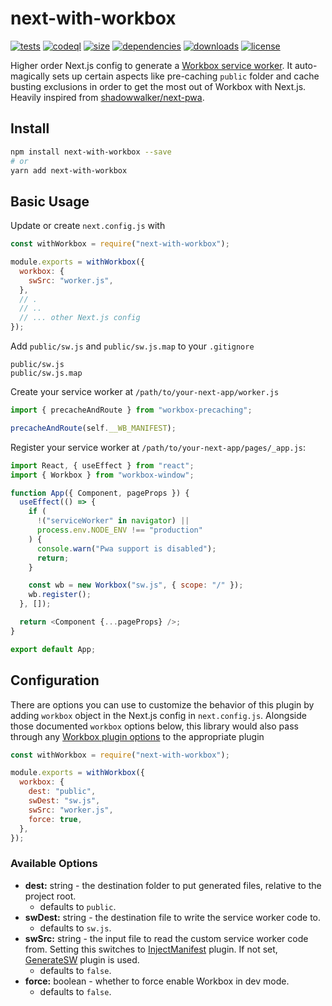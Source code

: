 # next-with-workbox
[![tests](https://github.com/cansin/next-with-workbox/actions/workflows/tests.yml/badge.svg)](https://github.com/cansin/next-with-workbox/actions/workflows/tests.yml)
[![codeql](https://github.com/cansin/next-with-workbox/actions/workflows/codeql-analysis.yml/badge.svg)](https://github.com/cansin/next-with-workbox/actions/workflows/codeql-analysis.yml)
[![size](https://img.shields.io/bundlephobia/minzip/next-with-workbox)](https://bundlephobia.com/result?p=next-with-workbox)
[![dependencies](https://img.shields.io/librariesio/release/npm/next-with-workbox)](https://libraries.io/npm/next-with-workbox)
[![downloads](https://img.shields.io/npm/dm/next-with-workbox)](https://www.npmjs.com/package/next-with-workbox)
[![license](https://img.shields.io/github/license/cansin/next-with-workbox)](https://github.com/cansin/next-with-workbox/blob/master/LICENSE)

Higher order Next.js config to generate a [Workbox service worker](https://developers.google.com/web/tools/workbox).
It auto-magically sets up certain aspects like pre-caching `public` folder and cache busting exclusions in order
to get the most out of Workbox with Next.js.
Heavily inspired from [shadowwalker/next-pwa](https://github.com/shadowwalker/next-pwa).

## Install

```bash
npm install next-with-workbox --save
# or
yarn add next-with-workbox
```

## Basic Usage

Update or create `next.config.js` with

```js
const withWorkbox = require("next-with-workbox");

module.exports = withWorkbox({
  workbox: {
    swSrc: "worker.js",
  },
  // .
  // ..
  // ... other Next.js config
});
```

Add `public/sw.js` and `public/sw.js.map` to your `.gitignore`

```git
public/sw.js
public/sw.js.map
```

Create your service worker at `/path/to/your-next-app/worker.js`

```js
import { precacheAndRoute } from "workbox-precaching";

precacheAndRoute(self.__WB_MANIFEST);
```

Register your service worker at `/path/to/your-next-app/pages/_app.js`:

```js
import React, { useEffect } from "react";
import { Workbox } from "workbox-window";

function App({ Component, pageProps }) {
  useEffect(() => {
    if (
      !("serviceWorker" in navigator) ||
      process.env.NODE_ENV !== "production"
    ) {
      console.warn("Pwa support is disabled");
      return;
    }

    const wb = new Workbox("sw.js", { scope: "/" });
    wb.register();
  }, []);

  return <Component {...pageProps} />;
}

export default App;
```

## Configuration

There are options you can use to customize the behavior of this plugin
by adding `workbox` object in the Next.js config in `next.config.js`.
Alongside those documented `workbox` options below, this library would
also pass through any [Workbox plugin options](https://developers.google.com/web/tools/workbox/reference-docs/latest/module-workbox-webpack-plugin)
to the appropriate plugin

```js
const withWorkbox = require("next-with-workbox");

module.exports = withWorkbox({
  workbox: {
    dest: "public",
    swDest: "sw.js",
    swSrc: "worker.js",
    force: true,
  },
});
```

### Available Options

- **dest:** string - the destination folder to put generated files, relative to the project root.
  - defaults to `public`.
- **swDest:** string - the destination file to write the service worker code to.
  - defaults to `sw.js`.
- **swSrc:** string - the input file to read the custom service worker code from. Setting this
  switches to [InjectManifest](https://developers.google.com/web/tools/workbox/reference-docs/latest/module-workbox-webpack-plugin.InjectManifest) plugin.
  If not set, [GenerateSW](https://developers.google.com/web/tools/workbox/reference-docs/latest/module-workbox-webpack-plugin.GenerateSW) plugin
  is used.
  - defaults to `false`.
- **force:** boolean - whether to force enable Workbox in dev mode.
  - defaults to `false`.

